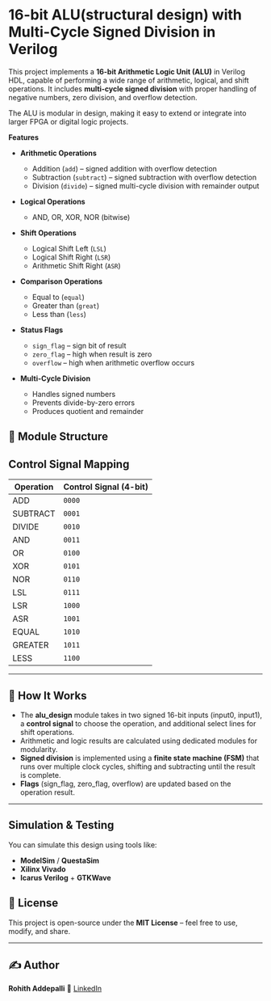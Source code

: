 # 16-bit ALU(structural design) with Multi-Cycle Signed Division in Verilog

This project implements a **16-bit Arithmetic Logic Unit (ALU)** in Verilog HDL, capable of performing a wide range of arithmetic, logical, and shift operations. It includes **multi-cycle signed division** with proper handling of negative numbers, zero division, and overflow detection.

The ALU is modular in design, making it easy to extend or integrate into larger FPGA or digital logic projects.

**Features**

* **Arithmetic Operations**

  * Addition (`add`) – signed addition with overflow detection
  * Subtraction (`subtract`) – signed subtraction with overflow detection
  * Division (`divide`) – signed multi-cycle division with remainder output

* **Logical Operations**

  * AND, OR, XOR, NOR (bitwise)
  
* **Shift Operations**

  * Logical Shift Left (`LSL`)
  * Logical Shift Right (`LSR`)
  * Arithmetic Shift Right (`ASR`)
  
* **Comparison Operations**

  * Equal to (`equal`)
  * Greater than (`great`)
  * Less than (`less`)
  
* **Status Flags**

  * `sign_flag` – sign bit of result
  * `zero_flag` – high when result is zero
  * `overflow` – high when arithmetic overflow occurs
  
* **Multi-Cycle Division**

  * Handles signed numbers
  * Prevents divide-by-zero errors
  * Produces quotient and remainder

  
## 📂 Module Structure

## Control Signal Mapping

| Operation | Control Signal (4-bit) |
| --------- | ---------------------- |
| ADD       | `0000`                 |
| SUBTRACT  | `0001`                 |
| DIVIDE    | `0010`                 |
| AND       | `0011`                 |
| OR        | `0100`                 |
| XOR       | `0101`                 |
| NOR       | `0110`                 |
| LSL       | `0111`                 |
| LSR       | `1000`                 |
| ASR       | `1001`                 |
| EQUAL     | `1010`                 |
| GREATER   | `1011`                 |
| LESS      | `1100`                 |

---

## 🚀 How It Works

* The **alu_design** module takes in two signed 16-bit inputs (input0, input1), a **control signal** to choose the operation, and additional select lines for shift operations.
* Arithmetic and logic results are calculated using dedicated modules for modularity.
* **Signed division** is implemented using a **finite state machine (FSM)** that runs over multiple clock cycles, shifting and subtracting until the result is complete.
* **Flags** (sign_flag, zero_flag, overflow) are updated based on the operation result.

---

## Simulation & Testing

You can simulate this design using tools like:

* **ModelSim** / **QuestaSim**
* **Xilinx Vivado**
* **Icarus Verilog** + **GTKWave**

## 📜 License

This project is open-source under the **MIT License** – feel free to use, modify, and share.

---

## ✍ Author

**Rohith Addepalli**
📌 [LinkedIn](https://www.linkedin.com/in/rohith-addepalli)

